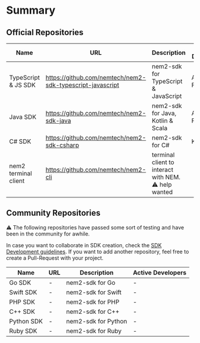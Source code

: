 # Summary

## Official Repositories

| Name                  | URL                       | Description               | Active Developers |
| --------------------- | ------------------------- | ------------------------- | ----------------- |
| TypeScript & JS SDK   | https://github.com/nemtech/nem2-sdk-typescript-javascript    | nem2-sdk for TypeScript & JavaScript | Aleix (NEM Foundation)
| Java SDK              | https://github.com/nemtech/nem2-sdk-java | nem2-sdk for Java, Kotlin & Scala | Aleix (NEM Foundation) |
| C# SDK                | https://github.com/nemtech/nem2-sdk-csharp | nem2-sdk for C#  | Kailin |
| nem2 terminal client  | https://github.com/nemtech/nem2-cli   | terminal client to interact with NEM. :warning: help wanted | |

## Community Repositories

:warning: The following repositories have passed some sort of testing and have been in the community for awhile.

In case you want to collaborate in SDK creation, check the [SDK Development guidelines](sdk-development.md). If you want to add another repository, feel free to create a Pull-Request with your project.

| Name                  | URL                       | Description               | Active Developers |
| --------------------- | ------------------------- | ------------------------- | ----------------- |
| Go SDK                | -                         | nem2-sdk for Go           | -                 |
| Swift SDK             | -                         | nem2-sdk for Swift        | -                 |
| PHP SDK               | -                         | nem2-sdk for PHP          | -                 |
| C++ SDK               | -                         | nem2-sdk for C++          | -                 |
| Python SDK            | -                         | nem2-sdk for Python       | -                 |
| Ruby SDK              | -                         | nem2-sdk for Ruby         | -                 |